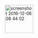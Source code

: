<img width="92" alt="screenshot 2016-12-06 08 44 02" src="https://cloud.githubusercontent.com/assets/5317799/20934489/2cd21742-bb90-11e6-8c07-5a2a468caaf2.png">
